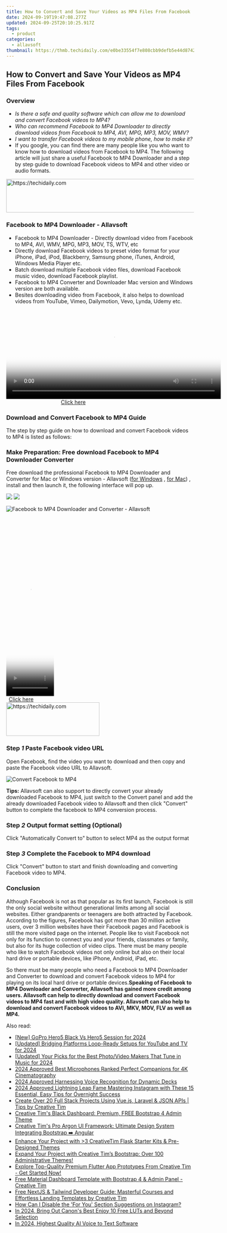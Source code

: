 ```yaml
---
title: How to Convert and Save Your Videos as MP4 Files From Facebook
date: 2024-09-19T19:47:08.277Z
updated: 2024-09-25T20:10:25.917Z
tags:
  - product
categories:
  - allavsoft
thumbnail: https://thmb.techidaily.com/e0be33554f7e808cbb9defb5e44d8742371f9f0a41b00b3f13329dba336fbddc.png
---
```


## How to Convert and Save Your Videos as MP4 Files From Facebook

### Overview

* _Is there a safe and quality software which can allow me to download and convert Facebook videos to MP4?_
* _Who can recommend Facebook to MP4 Downloader to directly download videos from Facebook to MP4, AVI, MPG, MP3, MOV, WMV?_
* _I want to transfer Facebook videos to my mobile phone, how to make it?_
* If you google, you can find there are many people like you who want to know how to download videos from Facebook to MP4\. The following article will just share a useful Facebook to MP4 Downloader and a step by step guide to download Facebook videos to MP4 and other video or audio formats.

<!-- affiliate ads begin -->
<a href="https://bluetties.sjv.io/c/5597632/2141687/17094" target="_top" id="2141687">
  <img src="//a.impactradius-go.com/display-ad/17094-2141687" border="0" alt="https://techidaily.com" width="728" height="90"/>
</a>
<img height="0" width="0" src="https://bluetties.sjv.io/i/5597632/2141687/17094" style="position:absolute;visibility:hidden;" border="0" />
<!-- affiliate ads end -->

### Facebook to MP4 Downloader - Allavsoft

* Facebook to MP4 Downloader - Directly download video from Facebook to MP4, AVI, WMV, MPG, MP3, MOV, TS, WTV, etc
* Directly download Facebook videos to preset video format for your iPhone, iPad, iPod, Blackberry, Samsung phone, iTunes, Android, Windows Media Player etc.
* Batch download multiple Facebook video files, download Facebook music video, download Facebook playlist.
* Facebook to MP4 Converter and Downloader Mac version and Windows version are both available.
* Besites downloading video from Facebook, it also helps to download videos from YouTube, Vimeo, Dailymotion, Vevo, Lynda, Udemy etc.

<!-- affiliate ads begin -->
<span id="1983573">
					<video width="576" height="240" style="cursor:pointer"
           poster="//a.impactradius-go.com/display-clicktoplayimage/1983573.png"
           onclick="if(!this.playClicked){this.play();this.setAttribute('controls',true);this.playClicked=true;}">
	   <source src="//a.impactradius-go.com/display-ad/22993-1983573">
	   <img src="//a.impactradius-go.com/display-clicktoplayimage/1983573.png" style="border: none; height: 100%; width: 100%; object-fit: contain">
	</video>
	<div style="width:360px;text-align:center"><a href="javascript:window.open(decodeURIComponent('https%3A%2F%2Fhomestyler.sjv.io%2Fc%2F5597632%2F1983573%2F22993'), '_blank');void(0);">Click here</a></div>
</span>
<img height="0" width="0" src="https://imp.pxf.io/i/5597632/1983573/22993" style="position:absolute;visibility:hidden;" border="0" />
<!-- affiliate ads end -->

### Download and Convert Facebook to MP4 Guide

The step by step guide on how to download and convert Facebook videos to MP4 is listed as follows:

### Make Preparation: Free download Facebook to MP4 Downloader Converter

Free download the professional Facebook to MP4 Downloader and Converter for Mac or Windows version - Allavsoft ([for Windows](https://tools.techidaily.com/allavsoft/products/) , [for Mac](https://tools.techidaily.com/allavsoft/products/)) , install and then launch it, the following interface will pop up.

[![](https://www.allavsoft.com/how-to/../images/how-to/free-download-win.jpg)](https://tools.techidaily.com/allavsoft/products/) [![](https://www.allavsoft.com/how-to/../images/how-to/free-download-mac.jpg)](https://tools.techidaily.com/allavsoft/products/)

![Facebook to MP4 Downloader and Converter - Allavsoft](https://www.allavsoft.com/how-to/../images/allavsoft/screen-shot-600.jpg)

<!-- affiliate ads begin -->
<span id="1977006">
					<video width="128" height="480" style="cursor:pointer"
           poster="//a.impactradius-go.com/display-clicktoplayimage/1977006.png"
           onclick="if(!this.playClicked){this.play();this.setAttribute('controls',true);this.playClicked=true;}">
	   <source src="//a.impactradius-go.com/display-ad/22993-1977006">
	   <img src="//a.impactradius-go.com/display-clicktoplayimage/1977006.png" style="border: none; height: 100%; width: 100%; object-fit: contain">
	</video>
	<div style="width:80px;text-align:center"><a href="javascript:window.open(decodeURIComponent('https%3A%2F%2Fhomestyler.sjv.io%2Fc%2F5597632%2F1977006%2F22993'), '_blank');void(0);">Click here</a></div>
</span>
<img height="0" width="0" src="https://imp.pxf.io/i/5597632/1977006/22993" style="position:absolute;visibility:hidden;" border="0" />
<!-- affiliate ads end -->

<!-- affiliate ads begin -->
<a href="https://bluettius.sjv.io/c/5597632/2139116/17108" target="_top" id="2139116">
  <img src="//a.impactradius-go.com/display-ad/17108-2139116" border="0" alt="https://techidaily.com" width="250" height="90"/>
</a>
<img height="0" width="0" src="https://bluettius.sjv.io/i/5597632/2139116/17108" style="position:absolute;visibility:hidden;" border="0" />
<!-- affiliate ads end -->

### Step _1_ Paste Facebook video URL

Open Facebook, find the video you want to download and then copy and paste the Facebook video URL to Allavsoft.

![Convert Facebook to MP4](https://www.allavsoft.com/how-to/../images/how-to/convert-facebook-video-to-mp4/convert-facebook-to-mp4.jpg)

**Tips:** Allavsoft can also support to directly convert your already downloaded Facebook to MP4, just switch to the Convert panel and add the already downloaded Facebook video to Allavsoft and then click "Convert" button to complete the facebook to MP4 conversion process.

### Step _2_ Output format setting (Optional)

Click "Automatically Convert to" button to select MP4 as the output format

### Step _3_ Complete the Facebook to MP4 download

Click "Convert" button to start and finish downloading and converting Facebook video to MP4.

### Conclusion

Although Facebook is not as that popular as its first launch, Facebook is still the only social website without generational limits among all social websites. Either grandparents or teenagers are both attracted by Facebook. According to the figures, Facebook has got more than 30 million active users, over 3 million websites have their Facebook pages and Facebook is still the more visited page on the internet. People like to visit Facebook not only for its function to connect you and your friends, classmates or family, but also for its huge collection of video clips. There must be many people who like to watch Facebook videos not only online but also on their local hard drive or portable devices, like iPhone, Android, iPad, etc.

So there must be many people who need a Facebook to MP4 Downloader and Converter to download and convert Facebook videos to MP4 for playing on its local hard drive or portable devices.**Speaking of Facebook to MP4 Downloader and Converter, Allavsoft has gained more credit among users. Allavsoft can help to directly download and convert Facebook videos to MP4 fast and with high video quality. Allavsoft can also help to download and convert Facebook videos to AVI, MKV, MOV, FLV as well as MP4.**

<ins class="adsbygoogle"
     style="display:block"
     data-ad-format="autorelaxed"
     data-ad-client="ca-pub-7571918770474297"
     data-ad-slot="1223367746"></ins>

<ins class="adsbygoogle"
     style="display:block"
     data-ad-client="ca-pub-7571918770474297"
     data-ad-slot="8358498916"
     data-ad-format="auto"
     data-full-width-responsive="true"></ins>

<span class="atpl-alsoreadstyle">Also read:</span>
<div><ul>
<li><a href="https://fox-links.techidaily.com/new-gopro-hero5-black-vs-hero5-session-for-2024/"><u>[New] GoPro Hero5 Black Vs Hero5 Session for 2024</u></a></li>
<li><a href="https://youtube-zero.techidaily.com/ed-bridging-platforms-loop-ready-setups-for-youtube-and-tv-for-2024/"><u>[Updated] Bridging Platforms Loop-Ready Setups for YouTube and TV for 2024</u></a></li>
<li><a href="https://fox-blue.techidaily.com/updated-your-picks-for-the-best-photovideo-makers-that-tune-in-music-for-2024/"><u>[Updated] Your Picks for the Best Photo/Video Makers That Tune in Music for 2024</u></a></li>
<li><a href="https://extra-tips.techidaily.com/2024-approved-best-microphones-ranked-perfect-companions-for-4k-cinematography/"><u>2024 Approved Best Microphones Ranked Perfect Companions for 4K Cinematography</u></a></li>
<li><a href="https://some-techniques.techidaily.com/2024-approved-harnessing-voice-recognition-for-dynamic-decks/"><u>2024 Approved Harnessing Voice Recognition for Dynamic Decks</u></a></li>
<li><a href="https://instagram-videos.techidaily.com/2024-approved-lightning-leap-fame-mastering-instagram-with-these-15-essential-easy-tips-for-overnight-success/"><u>2024 Approved Lightning Leap Fame Mastering Instagram with These 15 Essential, Easy Tips for Overnight Success</u></a></li>
<li><a href="https://fox-tls.techidaily.com/create-over-20-full-stack-projects-using-vuejs-laravel-and-json-apis-tips-by-creative-tim/"><u>Create Over 20 Full Stack Projects Using Vue.js, Laravel & JSON APIs | Tips by Creative Tim</u></a></li>
<li><a href="https://fox-tls.techidaily.com/creative-tims-black-dashboard-premium-free-bootstrap-4-admin-theme/"><u>Creative Tim's Black Dashboard: Premium, FREE Bootstrap 4 Admin Theme</u></a></li>
<li><a href="https://fox-tls.techidaily.com/creative-tims-pro-argon-ui-framework-ultimate-design-system-integrating-bootstrap-angular/"><u>Creative Tim's Pro Argon UI Framework: Ultimate Design System Integrating Bootstrap ➡️ Angular</u></a></li>
<li><a href="https://fox-tls.techidaily.com/enhance-your-project-with-)3-creativetim-flask-starter-kits-and-pre-designed-themes/"><u>Enhance Your Project with >3 CreativeTim Flask Starter Kits & Pre-Designed Themes</u></a></li>
<li><a href="https://fox-tls.techidaily.com/expand-your-project-with-creative-tims-bootstrap-over-100-administrative-themes/"><u>Expand Your Project with Creative Tim’s Bootstrap: Over 100 Administrative Themes!</u></a></li>
<li><a href="https://fox-tls.techidaily.com/explore-top-quality-premium-flutter-app-prototypes-from-creative-tim-get-started-now/"><u>Explore Top-Quality Premium Flutter App Prototypes From Creative Tim - Get Started Now!</u></a></li>
<li><a href="https://fox-tls.techidaily.com/free-material-dashboard-template-with-bootstrap-4-and-admin-panel-creative-tim/"><u>Free Material Dashboard Template with Bootstrap 4 & Admin Panel - Creative Tim</u></a></li>
<li><a href="https://fox-tls.techidaily.com/free-nextjs-and-tailwind-developer-guide-masterful-courses-and-effortless-landing-templates-by-creative-tim/"><u>Free NextJS & Tailwind Developer Guide: Masterful Courses and Effortless Landing Templates by Creative Tim</u></a></li>
<li><a href="https://tech-renaissance.techidaily.com/how-can-i-disable-the-for-you-section-suggestions-on-instagram/"><u>How Can I Disable the 'For You' Section Suggestions on Instagram?</u></a></li>
<li><a href="https://extra-lessons.techidaily.com/in-2024-bring-out-canons-best-enjoy-10-free-luts-and-beyond-selection/"><u>In 2024, Bring Out Canon's Best Enjoy 10 Free LUTs and Beyond Selection</u></a></li>
<li><a href="https://fox-access.techidaily.com/in-2024-highest-quality-ai-voice-to-text-software/"><u>In 2024, Highest Quality AI Voice to Text Software</u></a></li>
</ul></div>

